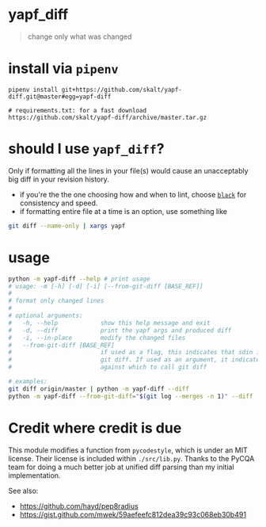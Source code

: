 # yapf_diff
> change only what was changed

# install via `pipenv`

```{sh}
pipenv install git+https://github.com/skalt/yapf-diff.git@master#egg=yapf-diff
```

```
# requirements.txt: for a fast download
https://github.com/skalt/yapf-diff/archive/master.tar.gz
```
# should I use `yapf_diff`?
Only if formatting all the lines in your file(s) would cause an unacceptably big diff in your revision history.

- if you're the the one choosing how and when to lint, choose [`black`](https://github.com/ambv/black) for consistency and speed.
- if formatting entire file at a time is an option, use something like

```bash
git diff --name-only | xargs yapf
```

# usage

```bash
python -m yapf-diff --help # print usage
# usage: -m [-h] [-d] [-i] [--from-git-diff [BASE_REF]]
#
# format only changed lines
#
# optional arguments:
#   -h, --help            show this help message and exit
#   -d, --diff            print the yapf args and produced diff
#   -i, --in-place        modify the changed files
#   --from-git-diff [BASE_REF]
#                         if used as a flag, this indicates that sdin is from
#                         git diff. If used as an argument, it indicates a ref
#                         against which to call git diff

# examples:
git diff origin/master | python -m yapf-diff --diff
python -m yapf-diff --from-git-diff="$(git log --merges -n 1)" --diff
```

# Credit where credit is due
This module modifies a function from `pycodestyle`, which is under an MIT license.
Their license is included within `./src/lib.py`.
Thanks to the PyCQA team for doing a much better job at unified diff parsing than my initial implementation.  

See also:
- https://github.com/hayd/pep8radius
- https://gist.github.com/mwek/59aefeefc812dea39c93c068eb30b491
